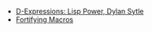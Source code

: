 * [D-Expressions: Lisp Power, Dylan Sytle](http://people.csail.mit.edu/jrb/Projects/dexprs.pdf)
* [Fortifying Macros](http://www.ccs.neu.edu/racket/pubs/icfp10-cf.pdf)
